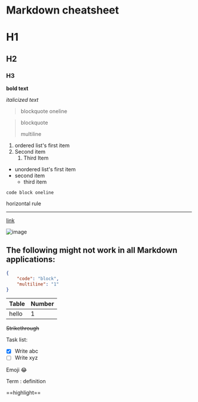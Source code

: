 # Markdown cheatsheet

# H1

## H2

### H3

**bold text**

*italicized text*

> blockquote oneline

> blockquote
> 
> multiline

1. ordered list's first item 
2. Second item
   1. Third Item

- unordered list's first item
- second item
  - third item

`code block oneline`

horizontal rule

---

[link](www.google.com)

![image](path_to_local_img.jpg)

The following might not work in all Markdown applications:
---

```json
{
    "code": "block",
    "multiline": "1"
}
```

| Table | Number |
| --- | --- |
| hello | 1 |

~~Strikethrough~~

Task list:
- [x] Write abc
- [ ] Write xyz

Emoji :joy:

Term
: definition

 ==highlight== 

